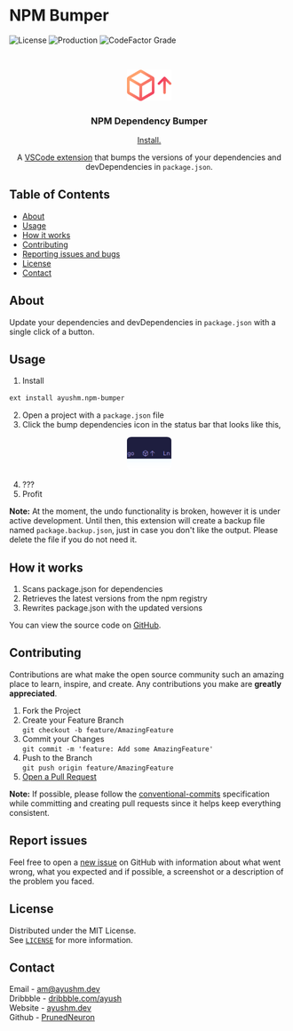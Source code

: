# NPM Bumper

![License][license-badge]
![Production][actions-badge]
![CodeFactor Grade][codefactor-badge]
<!-- PROJECT LOGO -->
<br />
<p align="center">
  <a href="#">
    <img src="assets/images/icon.png" alt="Logo" width="80">
  </a>

  <h3 align="center">NPM Dependency Bumper</h3>
  <p align="center"><a href="https://marketplace.visualstudio.com/items?itemName=ayushm.npm-bumper">Install.</a></p>
  <p align="center">
   A <a href="https://marketplace.visualstudio.com/items?itemName=ayushm.npm-bumper">VSCode extension</a> that bumps the versions of your dependencies and devDependencies in <code>package.json</code>.
  </p>
</p>

## Table of Contents

- [About](#about)
- [Usage](#usage)
- [How it works](#how-it-works)
- [Contributing](#contributing)
- [Reporting issues and bugs](#report-issues)
- [License](#license)
- [Contact](#contact)


## About

Update your dependencies and devDependencies in `package.json` with a single click of a button.

## Usage

1. Install
```bash
ext install ayushm.npm-bumper
```
2. Open a project with a `package.json` file
3. Click the bump dependencies icon in the status bar that looks like this,

<p align="center">
	<img style="border-radius: 10%" src="assets/images/screenshot_icon.png" alt="Status Bar Icon" width="80">
</p>

4. ???
5. Profit

**Note:** At the moment, the undo functionality is broken, however it is under active development. Until then, this extension will create a backup file named `package.backup.json`, just in case you don't like the output. Please delete the file if you do not need it.

## How it works

  1. Scans package.json for dependencies
  2. Retrieves the latest versions from the npm registry
  3. Rewrites package.json with the updated versions

You can view the source code on [GitHub](https://github.com/PrunedNeuron/npmbumper).

## Contributing

Contributions are what make the open source community such an amazing place to learn, inspire, and create. Any contributions you make are **greatly appreciated**.

1. Fork the Project
2. Create your Feature Branch<br>
  `git checkout -b feature/AmazingFeature`
3. Commit your Changes<br>
  `git commit -m 'feature: Add some AmazingFeature'`
4. Push to the Branch<br>
  `git push origin feature/AmazingFeature`
5. <a href="https://help.github.com/en/github/collaborating-with-issues-and-pull-requests/creating-a-pull-request">Open a Pull Request</a>

**Note:** If possible, please follow the [conventional-commits](https://www.conventionalcommits.org/) specification while committing and creating pull requests since it helps keep everything consistent.

## Report issues

Feel free to open a [new issue](https://github.com/PrunedNeuron/npmbumper/issues/new) on GitHub with information about what went wrong, what you expected and if possible, a screenshot or a description of the problem you faced.

## License

Distributed under the MIT License.
<br />
See <a href="LICENSE.md">`LICENSE`</a> for more information.


## Contact

Email - [am@ayushm.dev](mailto:am@ayushm.dev)<br/>
Dribbble - [dribbble.com/ayush](https://dribbble.com/ayush)<br/>
Website - [ayushm.dev](https://ayushm.dev)<br/>
Github - [PrunedNeuron](https://github.com/PrunedNeuron)

<!-- Links -->
[license-badge]: https://img.shields.io/github/license/PrunedNeuron/npmbumper
[actions-badge]: https://github.com/PrunedNeuron/npmbumper/workflows/.github/workflows/production.yml/badge.svg
[codefactor-badge]: https://img.shields.io/codefactor/grade/github/PrunedNeuron/npmbumper
[marketplace-url]: https://marketplace.visualstudio.com/items?itemName=ayushm.npm-bumper